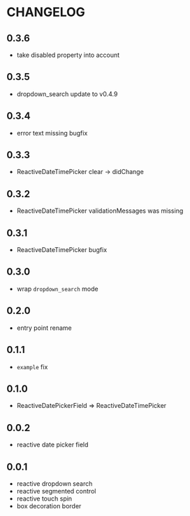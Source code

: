 # CHANGELOG

## 0.3.6
- take disabled property into account

## 0.3.5
- dropdown_search update to v0.4.9

## 0.3.4
- error text missing bugfix

## 0.3.3
- ReactiveDateTimePicker clear -> didChange

## 0.3.2
- ReactiveDateTimePicker validationMessages was missing

## 0.3.1
- ReactiveDateTimePicker bugfix

## 0.3.0
- wrap `dropdown_search` mode

## 0.2.0
- entry point rename

## 0.1.1
- `example` fix

## 0.1.0
- ReactiveDatePickerField => ReactiveDateTimePicker

## 0.0.2
- reactive date picker field

## 0.0.1
- reactive dropdown search
- reactive segmented control
- reactive touch spin
- box decoration border